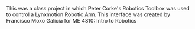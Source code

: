 This was a class project in which Peter Corke's Robotics Toolbox was used to control a Lynxmotion Robotic Arm.
This interface was created by Francisco Moxo Galicia for ME 4810: Intro to Robotics
